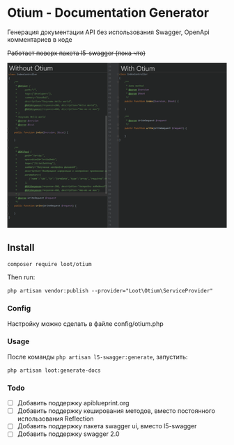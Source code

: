 # Otium - Documentation Generator
Генерация документации API без использования Swagger, OpenApi комментариев в коде

~~Работает поверх пакета l5-swagger (пока что)~~

![compare](compare.png)

## Install 
```shell script
composer require loot/otium
```
Then run:
```
php artisan vendor:publish --provider="Loot\Otium\ServiceProvider"
```
### Config
Настройку можно сделать в файле config/otium.php

### Usage
После команды `php artisan l5-swagger:generate`, запустить:
```shell script
php artisan loot:generate-docs
```

### Todo
- [ ] Добавить поддержку apiblueprint.org
- [ ] Добавить поддержку кеширования методов, вместо постоянного использования Reflection
- [ ] Добавить поддержку пакета swagger ui, вместо l5-swagger
- [ ] Добавить поддержку swagger 2.0
